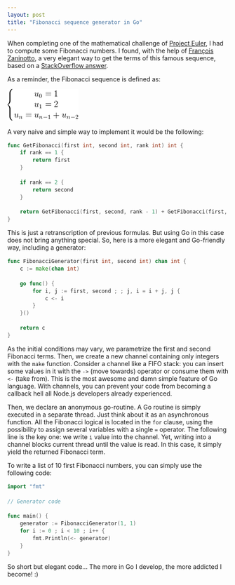 ```yaml
---
layout: post
title: "Fibonacci sequence generator in Go"
---
```


When completing one of the mathematical challenge of [Project Euler](https://projecteuler.net/), I had to compute some
Fibonacci numbers. I found, with the help of [François Zaninotto](http://redotheweb.com/), a very elegant way to get the
terms of this famous sequence, based on a [StackOverflow answer](http://codereview.stackexchange.com/a/28445).

As a reminder, the Fibonacci sequence is defined as:

<img src="/img/posts/fibonacci.gif" alt="Fibonacci sequence definition" title="Fibonacci sequence definition" />

A very naive and simple way to implement it would be the following:

``` go
func GetFibonacci(first int, second int, rank int) int {
	if rank == 1 {
		return first
	}

	if rank == 2 {
		return second
	}

	return GetFibonacci(first, second, rank - 1) + GetFibonacci(first, second, rank - 2)
}
```

This is just a retranscription of previous formulas. But using Go in this case does not bring anything special. So, here
is a more elegant and Go-friendly way, including a generator:

``` go
func FibonacciGenerator(first int, second int) chan int {
	c := make(chan int)

	go func() {
		for i, j := first, second ; ; j, i = i + j, j {
			c <- i
		}
	}()

	return c
}
```
As the initial conditions may vary, we parametrize the first and second Fibonacci terms. Then, we create a new channel
containing only integers with the `make` function. Consider a channel like a FIFO stack: you can insert some values in
it with the `->` (move towards) operator or consume them with `<-` (take from). This is the most awesome and damn simple
feature of Go language. With channels, you can prevent your code from becoming a callback hell all Node.js developers
already experienced.

Then, we declare an anonymous go-routine. A Go routine is simply executed in a separate thread. Just think about it as
an asynchronous function. All the Fibonacci logical is located in the `for` clause, using the possibility to assign
several variables with a single `=` operator. The following line is the key one: we write `i` value into the channel.
Yet, writing into a channel blocks current thread until the value is read. In this case, it simply yield the returned
Fibonacci term.

To write a list of 10 first Fibonacci numbers, you can simply use the following code:

``` go
import "fmt"

// Generator code

func main() {
    generator := FibonacciGenerator(1, 1)
    for i := 0 ; i < 10 ; i++ {
        fmt.Println(<- generator)
    }
}
```
So short but elegant code... The more in Go I develop, the more addicted I become! :)
